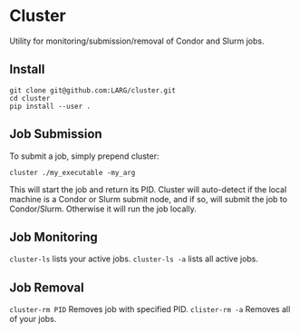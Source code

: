# Cluster
Utility for monitoring/submission/removal of Condor and Slurm jobs.

## Install
```
git clone git@github.com:LARG/cluster.git
cd cluster
pip install --user .
```

## Job Submission
To submit a job, simply prepend cluster:
```
cluster ./my_executable -my_arg
```
This will start the job and return its PID. Cluster will auto-detect if the local machine is a Condor or Slurm submit node, and if so, will submit the job to Condor/Slurm. Otherwise it will run the job locally.

## Job Monitoring
```cluster-ls``` lists your active jobs.
```cluster-ls -a``` lists all active jobs.

## Job Removal
```cluster-rm PID``` Removes job with specified PID.
```clister-rm -a``` Removes all of your jobs.